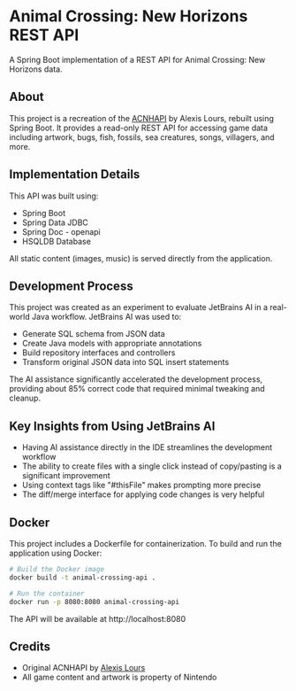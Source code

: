 # Animal Crossing: New Horizons REST API

A Spring Boot implementation of a REST API for Animal Crossing: New Horizons data.

## About

This project is a recreation of the [ACNHAPI](https://github.com/alexislours/ACNHAPI) by Alexis Lours, rebuilt using Spring Boot. It provides a read-only REST API for accessing game data including artwork, bugs, fish, fossils, sea creatures, songs, villagers, and more.

## Implementation Details

This API was built using:
- Spring Boot
- Spring Data JDBC
- Spring Doc - openapi
- HSQLDB Database

All static content (images, music) is served directly from the application.

## Development Process

This project was created as an experiment to evaluate JetBrains AI in a real-world Java workflow. JetBrains AI was used to:

- Generate SQL schema from JSON data
- Create Java models with appropriate annotations
- Build repository interfaces and controllers
- Transform original JSON data into SQL insert statements

The AI assistance significantly accelerated the development process, providing about 85% correct code that required minimal tweaking and cleanup.

## Key Insights from Using JetBrains AI

- Having AI assistance directly in the IDE streamlines the development workflow
- The ability to create files with a single click instead of copy/pasting is a significant improvement
- Using context tags like "#thisFile" makes prompting more precise
- The diff/merge interface for applying code changes is very helpful

## Docker

This project includes a Dockerfile for containerization. To build and run the application using Docker:

```bash
# Build the Docker image
docker build -t animal-crossing-api .

# Run the container
docker run -p 8080:8080 animal-crossing-api
```

The API will be available at http://localhost:8080

## Credits

- Original ACNHAPI by [Alexis Lours](https://github.com/alexislours/ACNHAPI)
- All game content and artwork is property of Nintendo
